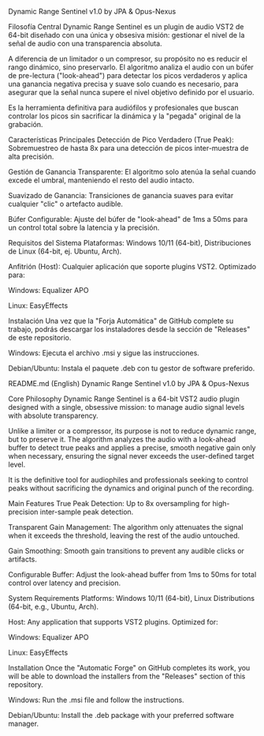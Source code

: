 Dynamic Range Sentinel v1.0 by JPA & Opus-Nexus

Filosofía Central Dynamic Range Sentinel es un plugin de audio VST2 de 64-bit diseñado con una única y obsesiva misión: gestionar el nivel de la señal de audio con una transparencia absoluta.

A diferencia de un limitador o un compresor, su propósito no es reducir el rango dinámico, sino preservarlo. El algoritmo analiza el audio con un búfer de pre-lectura ("look-ahead") para detectar los picos verdaderos y aplica una ganancia negativa precisa y suave solo cuando es necesario, para asegurar que la señal nunca supere el nivel objetivo definido por el usuario.

Es la herramienta definitiva para audiófilos y profesionales que buscan controlar los picos sin sacrificar la dinámica y la "pegada" original de la grabación.

Características Principales Detección de Pico Verdadero (True Peak): Sobremuestreo de hasta 8x para una detección de picos inter-muestra de alta precisión.

Gestión de Ganancia Transparente: El algoritmo solo atenúa la señal cuando excede el umbral, manteniendo el resto del audio intacto.

Suavizado de Ganancia: Transiciones de ganancia suaves para evitar cualquier "clic" o artefacto audible.

Búfer Configurable: Ajuste del búfer de "look-ahead" de 1ms a 50ms para un control total sobre la latencia y la precisión.

Requisitos del Sistema Plataformas: Windows 10/11 (64-bit), Distribuciones de Linux (64-bit, ej. Ubuntu, Arch).

Anfitrión (Host): Cualquier aplicación que soporte plugins VST2. Optimizado para:

Windows: Equalizer APO

Linux: EasyEffects

Instalación Una vez que la "Forja Automática" de GitHub complete su trabajo, podrás descargar los instaladores desde la sección de "Releases" de este repositorio.

Windows: Ejecuta el archivo .msi y sigue las instrucciones.

Debian/Ubuntu: Instala el paquete .deb con tu gestor de software preferido.

README.md (English) Dynamic Range Sentinel v1.0 by JPA & Opus-Nexus

Core Philosophy Dynamic Range Sentinel is a 64-bit VST2 audio plugin designed with a single, obsessive mission: to manage audio signal levels with absolute transparency.

Unlike a limiter or a compressor, its purpose is not to reduce dynamic range, but to preserve it. The algorithm analyzes the audio with a look-ahead buffer to detect true peaks and applies a precise, smooth negative gain only when necessary, ensuring the signal never exceeds the user-defined target level.

It is the definitive tool for audiophiles and professionals seeking to control peaks without sacrificing the dynamics and original punch of the recording.

Main Features True Peak Detection: Up to 8x oversampling for high-precision inter-sample peak detection.

Transparent Gain Management: The algorithm only attenuates the signal when it exceeds the threshold, leaving the rest of the audio untouched.

Gain Smoothing: Smooth gain transitions to prevent any audible clicks or artifacts.

Configurable Buffer: Adjust the look-ahead buffer from 1ms to 50ms for total control over latency and precision.

System Requirements Platforms: Windows 10/11 (64-bit), Linux Distributions (64-bit, e.g., Ubuntu, Arch).

Host: Any application that supports VST2 plugins. Optimized for:

Windows: Equalizer APO

Linux: EasyEffects

Installation Once the "Automatic Forge" on GitHub completes its work, you will be able to download the installers from the "Releases" section of this repository.

Windows: Run the .msi file and follow the instructions.

Debian/Ubuntu: Install the .deb package with your preferred software manager.
